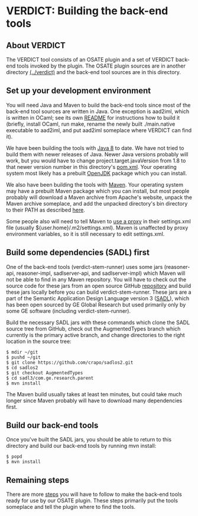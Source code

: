 # VERDICT: Building the back-end tools

## About VERDICT

The VERDICT tool consists of an OSATE plugin and a set of VERDICT
back-end tools invoked by the plugin.  The OSATE plugin sources are in
another directory [(../verdict)](../verdict) and the back-end tool
sources are in this directory.

## Set up your development environment

You will need Java and Maven to build the back-end tools since most of
the back-end tool sources are written in Java.  One exception is
aad2iml, which is written in OCaml; see its own [README](aad2iml) for
instructions how to build it (briefly, install OCaml, run make, rename
the newly built ./main.native executable to aad2iml, and put aad2iml
someplace where VERDICT can find it).

We have been building the tools with [Java
8](https://www.oracle.com/technetwork/java/javase/overview/java8-2100321.html)
to date.  We have not tried to build them with newer releases of Java.
Newer Java versions probably will work, but you would have to change
project.target.javaVersion from 1.8 to that newer version number in
this directory's [pom.xml](pom.xml).  Your operating system most
likely has a prebuilt [OpenJDK](http://openjdk.java.net/install/)
package which you can install.

We also have been building the tools with
[Maven](https://maven.apache.org).  Your operating system may have a
prebuilt Maven package which you can install, but most people probably
will download a Maven archive from Apache's website, unpack the Maven
archive someplace, and add the unpacked directory's bin directory to
their PATH as described [here](https://maven.apache.org/install.html).

Some people also will need to tell Maven to [use a
proxy](https://maven.apache.org/guides/mini/guide-proxies.html) in
their settings.xml file (usually ${user.home}/.m2/settings.xml).
Maven is unaffected by proxy environment variables, so it is still
necessary to edit settings.xml.

## Build some dependencies (SADL) first

One of the back-end tools (verdict-stem-runner) uses some jars
(reasoner-api, reasoner-impl, sadlserver-api, and sadlserver-impl)
which Maven will not be able to find in any Maven repository.  You
will have to check out the source code for these jars from an open
source GitHub [repository](https://github.com/crapo/sadlos2) and build
these jars locally before you can build verdict-stem-runner.  These
jars are a part of the Semantic Application Design Language version 3
([SADL](http://sadl.sourceforge.net/)), which has been open sourced by
GE Global Research but used primarily only by some GE software
(including verdict-stem-runner).

Build the necessary SADL jars with these commands which clone the SADL
source tree from GitHub, check out the AugmentedTypes branch which
currently is the primary active branch, and change directories to the
right location in the source tree:

```shell
$ mdir ~/git
$ pushd ~/git
$ git clone https://github.com/crapo/sadlos2.git
$ cd sadlos2
$ git checkout AugmentedTypes
$ cd sadl3/com.ge.research.parent
$ mvn install
```

The Maven build usually takes at least ten minutes, but could take
much longer since Maven probably will have to download many
dependencies first.

## Build our back-end tools

Once you've built the SADL jars, you should be able to return to this
directory and build our back-end tools by running mvn install:

```shell
$ popd
$ mvn install
```

## Remaining steps

There are more
[steps](../verdict/com.ge.research.osate.verdict/README.md) you will
have to follow to make the back-end tools ready for use by our OSATE
plugin.  These steps primarily put the tools someplace and tell the
plugin where to find the tools.
